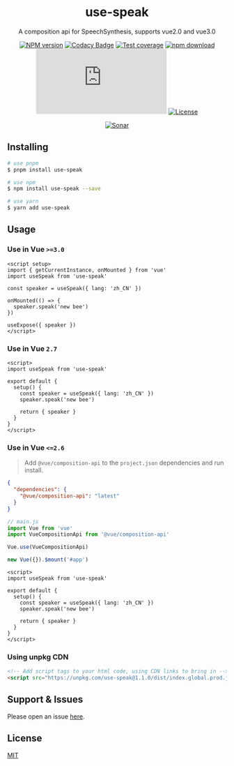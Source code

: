 <div style="text-align: center;" align="center">

# use-speak

A composition api for SpeechSynthesis, supports vue2.0 and vue3.0

[![NPM version][npm-image]][npm-url]
[![Codacy Badge][codacy-image]][codacy-url]
[![Test coverage][codecov-image]][codecov-url]
[![npm download][download-image]][download-url]
[![gzip][gzip-image]][gzip-url]
[![License][license-image]][license-url]

[![Sonar][sonar-image]][sonar-url]

</div>

<div style="text-align: center; margin-bottom: 20px;" align="center">

</div>

## Installing

```bash
# use pnpm
$ pnpm install use-speak

# use npm
$ npm install use-speak --save

# use yarn
$ yarn add use-speak
```

## Usage

### Use in Vue `>=3.0`

```vue
<script setup>
import { getCurrentInstance, onMounted } from 'vue'
import useSpeak from 'use-speak'

const speaker = useSpeak({ lang: 'zh_CN' })

onMounted(() => {
  speaker.speak('new bee')
})

useExpose({ speaker })
</script>
```

### Use in Vue `2.7`

```vue
<script>
import useSpeak from 'use-speak'

export default {
  setup() {
    const speaker = useSpeak({ lang: 'zh_CN' })
    speaker.speak('new bee')

    return { speaker }
  }
}
</script>
```

### Use in Vue `<=2.6`

> Add `@vue/composition-api` to the `project.json` dependencies and run install.

```json
{
  "dependencies": {
    "@vue/composition-api": "latest"
  }
}
```

```js
// main.js
import Vue from 'vue'
import VueCompositionApi from '@vue/composition-api'

Vue.use(VueCompositionApi)

new Vue({}).$mount('#app')
```

```vue
<script>
import useSpeak from 'use-speak'

export default {
  setup() {
    const speaker = useSpeak({ lang: 'zh_CN' })
    speaker.speak('new bee')

    return { speaker }
  }
}
</script>
```

### Using unpkg CDN

```html
<!-- Add script tags to your html code, using CDN links to bring in -->
<script src="https://unpkg.com/use-speak@1.1.0/dist/index.global.prod.js"></script>
```

## Support & Issues

Please open an issue [here](https://github.com/saqqdy/uni-use/issues).

## License

[MIT](LICENSE)

[npm-image]: https://img.shields.io/npm/v/use-speak.svg?style=flat-square
[npm-url]: https://npmjs.org/package/use-speak
[codacy-image]: https://app.codacy.com/project/badge/Grade/f70d4880e4ad4f40aa970eb9ee9d0696
[codacy-url]: https://www.codacy.com/gh/saqqdy/use-speak/dashboard?utm_source=github.com&utm_medium=referral&utm_content=saqqdy/use-speak&utm_campaign=Badge_Grade
[codecov-image]: https://img.shields.io/codecov/c/github/saqqdy/use-speak.svg?style=flat-square
[codecov-url]: https://codecov.io/github/saqqdy/use-speak?branch=master
[download-image]: https://img.shields.io/npm/dm/use-speak.svg?style=flat-square
[download-url]: https://npmjs.org/package/use-speak
[gzip-image]: http://img.badgesize.io/https://unpkg.com/use-speak/dist/index.global.prod.js?compression=gzip&label=gzip%20size:%20JS
[gzip-url]: http://img.badgesize.io/https://unpkg.com/use-speak/dist/index.global.prod.js?compression=gzip&label=gzip%20size:%20JS
[license-image]: https://img.shields.io/badge/License-MIT-blue.svg
[license-url]: LICENSE
[sonar-image]: https://sonarcloud.io/api/project_badges/quality_gate?project=saqqdy_uni-use
[sonar-url]: https://sonarcloud.io/dashboard?id=saqqdy_uni-use
